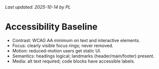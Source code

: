 _Last updated: 2025-10-14 by PL_

# Accessibility Baseline

- Contrast: WCAG AA minimum on text and interactive elements.
- Focus: clearly visible focus rings; never removed.
- Motion: reduced-motion users get static UI.
- Semantics: headings logical; landmarks (header/main/footer) present.
- Media: alt text required; code blocks have accessible labels.
